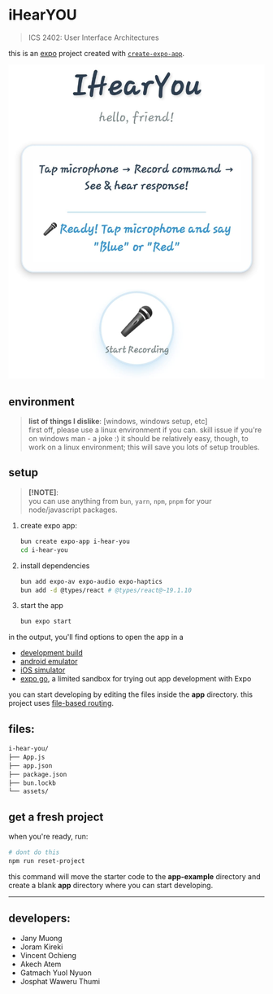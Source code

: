 # iHearYOU 

> ICS 2402: User Interface Architectures

this is an [expo](https://expo.dev) project created with [`create-expo-app`](https://www.npmjs.com/package/create-expo-app).

![iHearYOU App Screenshot](./iHearYOU.jpeg)
## environment
> **list of things I dislike**: [windows, windows setup, etc]  
> first off, please use a linux environment if you can. skill issue if you're on windows man - a joke :) it should be relatively easy, though, to work on a linux environment; this will save you lots of setup troubles.


## setup

> **[!NOTE]**:  
> you can use anything from `bun`, `yarn`, `npm`, `pnpm` for your node/javascript packages.

1. create expo app:
   ```sh
   bun create expo-app i-hear-you
   cd i-hear-you
   ```


2. install dependencies

   ```sh
   bun add expo-av expo-audio expo-haptics
   bun add -d @types/react # @types/react@~19.1.10

   ```

3. start the app

   ```bash
   bun expo start
   ```

in the output, you'll find options to open the app in a

- [development build](https://docs.expo.dev/develop/development-builds/introduction/)
- [android emulator](https://docs.expo.dev/workflow/android-studio-emulator/)
- [iOS simulator](https://docs.expo.dev/workflow/ios-simulator/)
- [expo go](https://expo.dev/go), a limited sandbox for trying out app development with Expo

you can start developing by editing the files inside the **app** directory. this project uses [file-based routing](https://docs.expo.dev/router/introduction).


## files:
```sh
i-hear-you/
├── App.js
├── app.json
├── package.json
├── bun.lockb
└── assets/
```


## get a fresh project

when you're ready, run:

```bash
# dont do this
npm run reset-project
```

this command will move the starter code to the **app-example** directory and create a blank **app** directory where you can start developing.


---
## developers:
- Jany Muong
- Joram Kireki
- Vincent Ochieng
- Akech Atem
- Gatmach Yuol Nyuon
- Josphat Waweru Thumi
